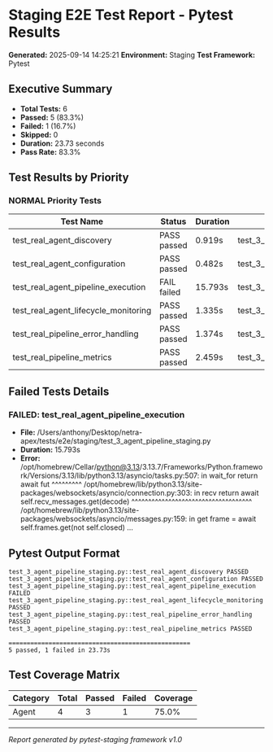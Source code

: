 # Staging E2E Test Report - Pytest Results

**Generated:** 2025-09-14 14:25:21
**Environment:** Staging
**Test Framework:** Pytest

## Executive Summary

- **Total Tests:** 6
- **Passed:** 5 (83.3%)
- **Failed:** 1 (16.7%)
- **Skipped:** 0
- **Duration:** 23.73 seconds
- **Pass Rate:** 83.3%

## Test Results by Priority

### NORMAL Priority Tests

| Test Name | Status | Duration | File |
|-----------|--------|----------|------|
| test_real_agent_discovery | PASS passed | 0.919s | test_3_agent_pipeline_staging.py |
| test_real_agent_configuration | PASS passed | 0.482s | test_3_agent_pipeline_staging.py |
| test_real_agent_pipeline_execution | FAIL failed | 15.793s | test_3_agent_pipeline_staging.py |
| test_real_agent_lifecycle_monitoring | PASS passed | 1.335s | test_3_agent_pipeline_staging.py |
| test_real_pipeline_error_handling | PASS passed | 1.374s | test_3_agent_pipeline_staging.py |
| test_real_pipeline_metrics | PASS passed | 2.459s | test_3_agent_pipeline_staging.py |

## Failed Tests Details

### FAILED: test_real_agent_pipeline_execution
- **File:** /Users/anthony/Desktop/netra-apex/tests/e2e/staging/test_3_agent_pipeline_staging.py
- **Duration:** 15.793s
- **Error:** /opt/homebrew/Cellar/python@3.13/3.13.7/Frameworks/Python.framework/Versions/3.13/lib/python3.13/asyncio/tasks.py:507: in wait_for
    return await fut
           ^^^^^^^^^
/opt/homebrew/lib/python3.13/site-packages/websockets/asyncio/connection.py:303: in recv
    return await self.recv_messages.get(decode)
           ^^^^^^^^^^^^^^^^^^^^^^^^^^^^^^^^^^^^
/opt/homebrew/lib/python3.13/site-packages/websockets/asyncio/messages.py:159: in get
    frame = await self.frames.get(not self.closed)
     ...

## Pytest Output Format

```
test_3_agent_pipeline_staging.py::test_real_agent_discovery PASSED
test_3_agent_pipeline_staging.py::test_real_agent_configuration PASSED
test_3_agent_pipeline_staging.py::test_real_agent_pipeline_execution FAILED
test_3_agent_pipeline_staging.py::test_real_agent_lifecycle_monitoring PASSED
test_3_agent_pipeline_staging.py::test_real_pipeline_error_handling PASSED
test_3_agent_pipeline_staging.py::test_real_pipeline_metrics PASSED

==================================================
5 passed, 1 failed in 23.73s
```

## Test Coverage Matrix

| Category | Total | Passed | Failed | Coverage |
|----------|-------|--------|--------|----------|
| Agent | 4 | 3 | 1 | 75.0% |

---
*Report generated by pytest-staging framework v1.0*
